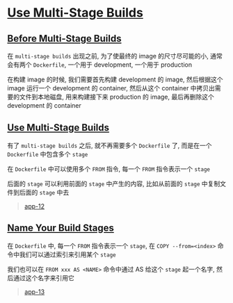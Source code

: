# [Use Multi-Stage Builds](https://docs.docker.com/develop/develop-images/multistage-build/)

## [Before Multi-Stage Builds](https://docs.docker.com/develop/develop-images/multistage-build/#before-multi-stage-builds)

在 `multi-stage builds` 出现之前, 为了使最终的 image 的尺寸尽可能的小, 通常会有两个 `Dockerfile`, 一个用于 development, 一个用于 production

在构建 image 的时候, 我们需要首先构建 development 的 image, 然后根据这个 image 运行一个 development 的 container,
然后从这个 container 中拷贝出需要的文件到本地磁盘, 用来构建接下来 production 的 image, 最后再删除这个 development 的 container

## [Use Multi-Stage Builds](https://docs.docker.com/develop/develop-images/multistage-build/#use-multi-stage-builds)

有了 `multi-stage builds` 之后, 就不再需要多个 `Dockerfile` 了, 而是在一个 `Dockerfile` 中包含多个 `stage`

在 `Dockerfile` 中可以使用多个 `FROM` 指令, 每一个 `FROM` 指令表示一个 `stage`

后面的 `stage` 可以利用前面的 `stage` 中产生的内容, 比如从前面的 `stage` 中复制文件到后面的 `stage` 中去

> [app-12](./app-12)

## [Name Your Build Stages](https://docs.docker.com/develop/develop-images/multistage-build/#name-your-build-stages)

在 `Dockerfile` 中, 每一个 `FROM` 指令表示一个 `stage`, 在 `COPY --from=<index>` 命令中我们可以通过索引来引用某个 `stage`

我们也可以在 `FROM xxx AS <NAME>` 命令中通过 AS 给这个 `stage` 起一个名字, 然后通过这个名字来引用它

> [app-13](./app-13)

